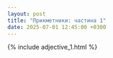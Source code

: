 ```yaml
---
layout: post
title: "Прикметники: частина 1"
date: 2025-07-01 12:45:00 +0300
---
```


{% include adjective_1.html %}
